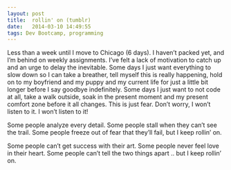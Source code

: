 ```yaml
---
layout: post
title:  rollin' on (tumblr)
date:   2014-03-10 14:49:55
tags: Dev Bootcamp, programming
---
```


Less than a week until I move to Chicago (6 days).  I haven’t packed yet, and I’m behind on weekly assignments.  I’ve felt a lack of motivation to catch up and an urge to delay the inevitable.  Some days I just want everything to slow down so I can take a breather, tell myself this is really happening, hold on to my boyfriend and my puppy and my current life for just a little bit longer before I say goodbye indefinitely.  Some days I just want to not code at all, take a walk outside, soak in the present moment and my present comfort zone before it all changes.  This is just fear.  Don’t worry, I won’t listen to it.  I won’t listen to it!

Some people analyze every detail.
Some people stall when they can’t see the trail.
Some people freeze out of fear that they’ll fail,
but I keep rollin’ on.

Some people can’t get success with their art.
Some people never feel love in their heart.
Some people can’t tell the two things apart ..
but I keep rollin’ on.
